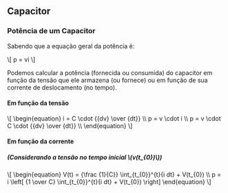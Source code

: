 ## Capacitor
### Potência de um Capacitor

<div class="regular">

Sabendo que a equação geral da potência é:

\\[
p = vi
\\]

Podemos calcular a potência (fornecida ou consumida) do capacitor em função da tensão que ele armazena (ou fornece) ou em função de sua corrente de deslocamento (no tempo).

<div class="grid-50-50">
<div class="grid-element">

#### Em função da tensão
\\[
\begin{equation}
i = C \cdot {{dv} \over {dt}} \\\\
p = v \cdot i \\\\
p = v \cdot C \cdot {{dv} \over {dt}} \\\\
\end{equation}
\\]

</div>
<div class="grid-element">

#### Em função da corrente
##### (Considerando a tensão no tempo inicial \\(v(t_{0})\\))

\\[
\begin{equation}
    V(t) = {\frac {1}{C}} \int_{t_{0}}^{t}{i dt} + V(t_{0}) \\\\
    p = i \left[ {1 \over C} \int_{t_{0}}^{t}{i dt} + V(t_{0}) \right]
\end{equation}
\\]

</div>
</div>

</div>
